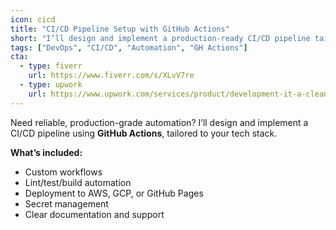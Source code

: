```yaml
---
icon: cicd
title: "CI/CD Pipeline Setup with GitHub Actions"
short: "I’ll design and implement a production-ready CI/CD pipeline tailored to your stack."
tags: ["DevOps", "CI/CD", "Automation", "GH Actions"]
cta:
  - type: fiverr
    url: https://www.fiverr.com/s/XLvV7re
  - type: upwork
    url: https://www.upwork.com/services/product/development-it-a-clean-github-actions-setup-for-testing-and-deployment-1947304914746645682?ref=project_share
---
```


Need reliable, production-grade automation? I’ll design and implement a CI/CD pipeline using **GitHub Actions**, tailored to your tech stack.

**What’s included:**
- Custom workflows
- Lint/test/build automation
- Deployment to AWS, GCP, or GitHub Pages
- Secret management
- Clear documentation and support